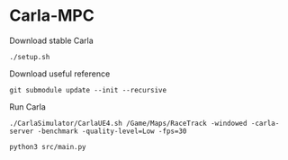 # Carla-MPC
Download stable Carla
```
./setup.sh
```

Download useful reference
```
git submodule update --init --recursive
```

Run Carla
```
./CarlaSimulator/CarlaUE4.sh /Game/Maps/RaceTrack -windowed -carla-server -benchmark -quality-level=Low -fps=30

python3 src/main.py
```
